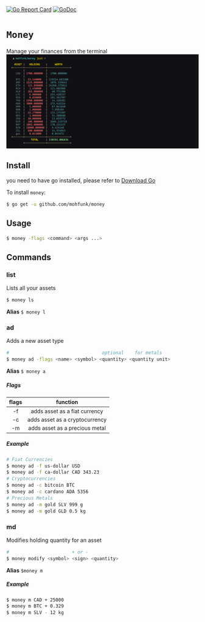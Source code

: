 [![Go Report Card](https://goreportcard.com/badge/mohfunk/money)](https://goreportcard.com/report/mohfunk/money) [![GoDoc](https://godoc.org/github.com/mohfunk/money?status.svg)](https://godoc.org/github.com/mohfunk/money)
# `Money`
Manage your finances from the terminal   
![alt-text](./.i.png)

## Install
you need to have go installed, please refer to [Download
Go](https://golang.org/dl)   

To install `money`:
```bash
$ go get -u github.com/mohfunk/money
```

## Usage
```bash
$ money -flags <command> <args ...>
```

## Commands

### list
Lists all your assets
```bash
$ money ls
```
**Alias** `$ money l`

### ad
Adds a new asset type
```bash
#                                  optional    for metals 
$ money ad -flags <name> <symbol> <quantity> <quantity unit>
```
**Alias** `$ money a`

##### Flags
| flags | function |
|:-----:|:--------:|
|  -f   | adds asset as a fiat currency |
|  -c   | adds asset as a cryptocurrency |
|  -m   | adds asset as a precious metal |

##### Example
```bash
# Fiat Currencies
$ money ad -f us-dollar USD
$ money ad -f ca-dollar CAD 343.23
# Cryptocurrencies
$ money ad -c bitcoin BTC
$ money ad -c cardano ADA 5356 
# Precious Metals
$ money ad -m gold SLV 999 g
$ money ad -m gold GLD 0.5 kg
```

### md
Modifies holding quantity for an asset
```bash
#                       + or -
$ money modify <symbol> <sign> <quantity>
```
**Alias** `$money m`

##### Example
```bash
$ money m CAD + 25000
$ money m BTC + 0.329
$ money m SLV - 12 kg
```



